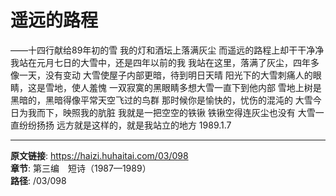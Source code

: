 # 遥远的路程

——十四行献给89年初的雪
我的灯和酒坛上落满灰尘
而遥远的路程上却干干净净
我站在元月七日的大雪中，还是四年以前的我
我站在这里，落满了灰尘，四年多像一天，没有变动
大雪使屋子内部更暗，待到明日天晴
阳光下的大雪刺痛人的眼睛，这是雪地，使人羞愧
一双寂寞的黑眼睛多想大雪一直下到他内部
雪地上树是黑暗的，黑暗得像平常天空飞过的鸟群
那时候你是愉快的，忧伤的混沌的
大雪今日为我而下，映照我的肮脏
我就是一把空空的铁锹
铁锹空得连灰尘也没有
大雪一直纷纷扬扬
远方就是这样的，就是我站立的地方
1989.1.7

---

**原文链接**: https://haizi.huhaitai.com/03/098  
**章节**: 第三编　短诗（1987—1989）  
**路径**: /03/098
